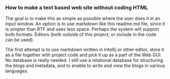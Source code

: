 ### How to make a text based web site without coding HTML

The goal is to make this as simple as possible where the user does it in an input
window.  An option is to use markdown like this readme.md file, since
it is simpler than RTF and uses less space. Perhaps the system will support both
formats. Editors (both outside of this project, or include in the code can be used).

The first attempt is to use markdown written in Intellij or other editor, store it as a file
together with project code and pick it up as a part of the Web GUI. No database is really needed.
I still use a relational database for structuring the blogs and metadata, and to enable to 
write and view the blogs in various languages.



  



